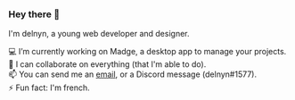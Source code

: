 ### Hey there 👋

I'm delnyn, a young web developer and designer.

💻 I’m currently working on Madge, a desktop app to manage your projects.  
🤝 I can collaborate on everything (that I'm able to do).  
📫 You can send me an [email](mailto:delnyn02@gmail.com), or a Discord message (delnyn#1577).  
⚡ Fun fact: I'm french.  
